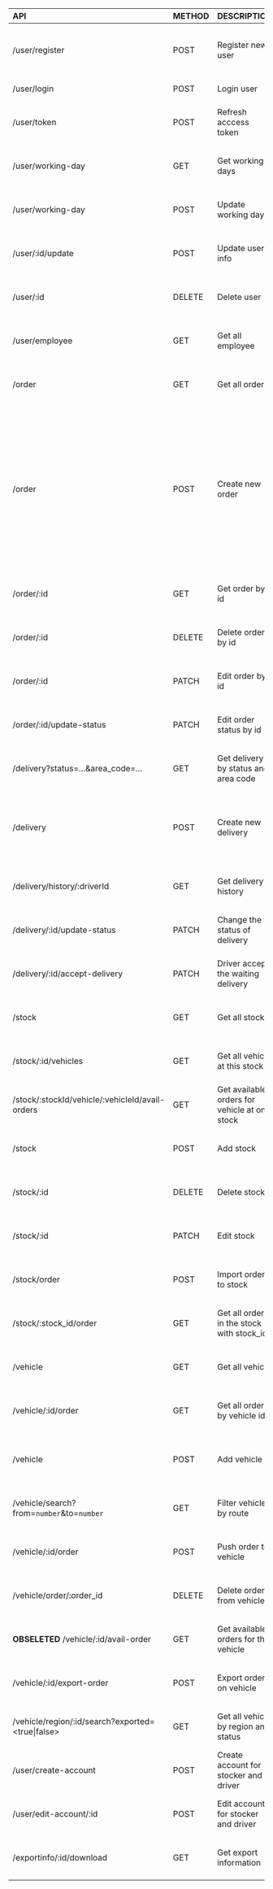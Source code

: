 | API | METHOD | DESCRIPTION | HEADER | BODY |
| :- | :- | :- | :- | :- |
| /user/register | POST | Register new user | | fullname: string <br /> email: string <br /> phone: string <br /> password: string <br /> typeUser: string  |
| /user/login | POST | Login user |  | email: string <br /> password: string |
| /user/token | POST | Refresh acccess token | Authorization: Bearer <refresh_token> <access_token> | email: string |
| /user/working-day | GET | Get working days | Authorization: Bearer <refresh_token> <access_token> | |
| /user/working-day | POST | Update working day | Authorization: Bearer <refresh_token> <access_token> | time: string (recommend using Date.now()) |
| /user/:id/update | POST | Update user info | Authorization: Bearer <refresh_token> <access_token> | information you want to update |
| /user/:id | DELETE | Delete user | Authorization: Bearer <refresh_token> <access_token> | |
| /user/employee | GET | Get all employee | Authorization: Bearer <refresh_token> <access_token> | |
| /order | GET | Get all order | Authorization: Bearer <refresh_token> <access_token> | |
| /order | POST | Create new order | Authorization: Bearer <refresh_token> <access_token> | sender_address: string <br /> receiver_address: string <br/>payment_type: string<br/> cod_amount: number<br/>note: string<br/>status: string<br/>shipping_fee: number<br/>user_id: objectId<br>items:<br> [{ <br/>name: string, <br>type: string, <br>weight: number<br>}] |
| /order/:id | GET | Get order by id | Authorization: Bearer <refresh_token> <access_token> | |
| /order/:id | DELETE | Delete order by id | Authorization: Bearer <refresh_token> <access_token> | |
| /order/:id | PATCH | Edit order by id | Authorization: Bearer <refresh_token> <access_token> | Data |
| /order/:id/update-status | PATCH | Edit order status by id | Authorization: Bearer <refresh_token> <access_token> | status: string |
| /delivery?status=...&area_code=... | GET | Get delivery by status and area code | Authorization: Bearer <refresh_token> <access_token> | |
| /delivery | POST | Create new delivery | Authorization: Bearer <refresh_token> <access_token> | order_id: string <br /> driver_id: string (optional) <br /> status: string <br /> area_code: number <br /> from: string <br /> to: string |
| /delivery/history/:driverId | GET | Get delivery history | Authorization: Bearer <refresh_token> <access_token> | |
| /delivery/:id/update-status | PATCH | Change the status of delivery | Authorization: Bearer <refresh_token> <access_token> | status: string |
| /delivery/:id/accept-delivery | PATCH | Driver accept the waiting delivery | Authorization: Bearer <refresh_token> <access_token> | driver_id: string |
| /stock| GET | Get all stock | Authorization: Bearer <refresh_token> <access_token> | |
| /stock/:id/vehicles | GET | Get all vehicle at this stock | Authorization: Bearer <refresh_token> <access_token> | |
| /stock/:stockId/vehicle/:vehicleId/avail-orders | GET | Get available orders for vehicle at one stock | Authorization: Bearer <refresh_token> <access_token> | |
| /stock| POST | Add stock | Authorization: Bearer <refresh_token> <access_token> | name: string <br/> address: string <br/> area_code: number |
| /stock/:id | DELETE | Delete stock | Authorization: Bearer <refresh_token> <access_token> | |
| /stock/:id | PATCH | Edit stock | Authorization: Bearer <refresh_token> <access_token> | address: string |
| /stock/order | POST | Import order to stock | Authorization: Bearer <refresh_token> <access_token> | {order_ids: string <br /> stock_id: string <br /> stocker_id: string<br/>vehicle_id: string}|
| /stock/:stock_id/order | GET | Get all orders in the stock with stock_id | Authorization: Bearer <refresh_token> <access_token> |  |
| /vehicle | GET | Get all vehicle | Authorization: Bearer <refresh_token> <access_token> |  |
| /vehicle/:id/order | GET | Get all orders by vehicle id | Authorization: Bearer <refresh_token> <access_token> |  |
| /vehicle | POST | Add vehicle | Authorization: Bearer <refresh_token> <access_token> | max_weight: string <br/> from: string <br/> to: string <br/> license_plate_number: string |
| /vehicle/search?from=`number`&to=`number` | GET | Filter vehicle by route | Authorization: Bearer <refresh_token> <access_token> | |
| /vehicle/:id/order | POST | Push order to vehicle | Authorization: Bearer <refresh_token> <access_token> | list_orders: [array of order_id] |
| /vehicle/order/:order_id | DELETE | Delete order from vehicle | Authorization: Bearer <refresh_token> <access_token> | vehicle_id: string |
| **OBSELETED** /vehicle/:id/avail-order | GET | Get available orders for the vehicle | Authorization: Bearer <refresh_token> <access_token> |  |
| /vehicle/:id/export-order | POST | Export order on vehicle | Authorization: Bearer <refresh_token> <access_token> | { stocker_id: id } |
| /vehicle/region/:id/search?exported=<true\|false> | GET | Get all vehicle by region and status | Authorization: Bearer <refresh_token> <access_token> |  |
| /user/create-account | POST | Create account for stocker and driver | Authorization: Bearer <refresh_token> <access_token> | information you want to create |
| /user/edit-account/:id | POST | Edit account for stocker and driver | Authorization: Bearer <refresh_token> <access_token>  | information you want to create |
| /exportinfo/:id/download | GET | Get export information | Authorization: Bearer <refresh_token> <access_token> |  |
